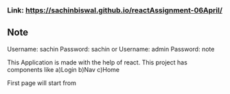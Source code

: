 ### Link: https://sachinbiswal.github.io/reactAssignment-06April/

Note
----
Username:  sachin  Password: sachin
                  or
Username:  admin  Password: note          

This Application is made with the help of react.
This project has components like
a)Login 
b)Nav
c)Home

First page will start from 
